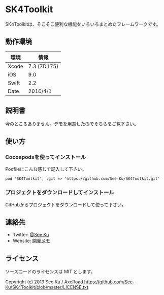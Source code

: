 
# SK4Toolkit

SK4Toolkitは、そこそこ便利な機能をいろいろまとめたフレームワークです。


## 動作環境

|環境	|情報			|
|-------|---------------|
|Xcode	|7.3 (7D175)	|
|iOS	|9.0			|
|Swift	|2.2			|
|Date	|2016/4/1		|


## 説明書

今のところありません。デモを用意したのでそちらをご覧下さい。



## 使い方

### Cocoapodsを使ってインストール

Podfileにこんな感じで記入して下さい。

	pod 'SK4Toolkit', :git => 'https://github.com/See-Ku/SK4Toolkit.git'

### プロジェクトをダウンロードしてインストール

GitHubからプロジェクトをダウンロードして使って下さい。


## 連絡先

* Twitter: [@See.Ku](https://twitter.com/See_Ku)
* Website: [開発メモ](http://seeku.hateblo.jp/)


## ライセンス

ソースコードのライセンスは MIT とします。

Copyright (c) 2013 See.Ku / AxeRoad
https://github.com/See-Ku/SK4Toolkit/blob/master/LICENSE.txt
